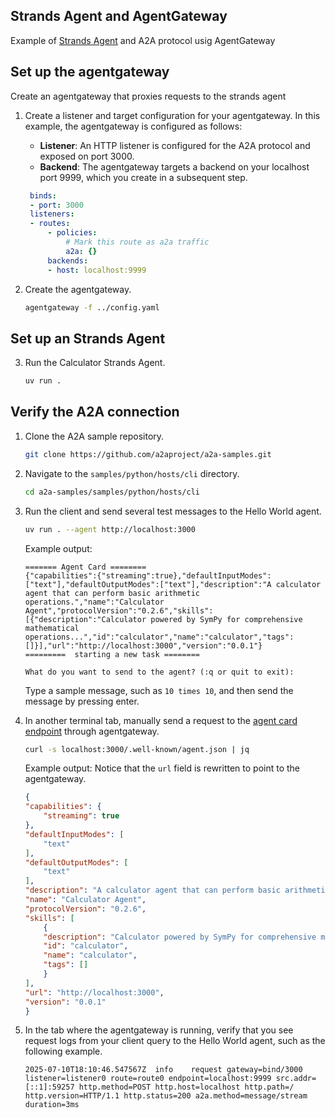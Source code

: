 ## Strands Agent and AgentGateway

Example of [Strands Agent](https://strandsagents.com/) and A2A protocol usig AgentGateway

## Set up the agentgateway

Create an agentgateway that proxies requests to the strands agent

1. Create a listener and target configuration for your agentgateway. In this example, the agentgateway is configured as follows:
   * **Listener**: An HTTP listener is configured for the A2A protocol and exposed on port 3000.
   * **Backend**: The agentgateway targets a backend on your localhost port 9999, which you create in a subsequent step.
   ```yaml
    binds:
    - port: 3000
    listeners:
    - routes:
        - policies:
            # Mark this route as a2a traffic
            a2a: {}
        backends:
        - host: localhost:9999
   ```

2. Create the agentgateway.
   ```sh
   agentgateway -f ../config.yaml
   ```

## Set up an Strands Agent

3. Run the Calculator Strands Agent.

   ```sh
   uv run .
   ```

## Verify the A2A connection

1. Clone the A2A sample repository.
   ```sh
   git clone https://github.com/a2aproject/a2a-samples.git
   ```

2. Navigate to the `samples/python/hosts/cli` directory.

   ```sh
   cd a2a-samples/samples/python/hosts/cli
   ```

3. Run the client and send several test messages to the Hello World agent.

    ```sh
    uv run . --agent http://localhost:3000
    ```

    Example output:

    ```
    ======= Agent Card ========
    {"capabilities":{"streaming":true},"defaultInputModes":["text"],"defaultOutputModes":["text"],"description":"A calculator agent that can perform basic arithmetic operations.","name":"Calculator Agent","protocolVersion":"0.2.6","skills":[{"description":"Calculator powered by SymPy for comprehensive mathematical operations...","id":"calculator","name":"calculator","tags":[]}],"url":"http://localhost:3000","version":"0.0.1"}
    =========  starting a new task ========

    What do you want to send to the agent? (:q or quit to exit):
    ```

    Type a sample message, such as `10 times 10`, and then send the message by pressing enter.

3. In another terminal tab, manually send a request to the [agent card endpoint](https://www.agentcard.net/) through agentgateway.

   ```sh
   curl -s localhost:3000/.well-known/agent.json | jq
   ```

   Example output: Notice that the `url` field is rewritten to point to the agentgateway.

    ```json
    {
    "capabilities": {
        "streaming": true
    },
    "defaultInputModes": [
        "text"
    ],
    "defaultOutputModes": [
        "text"
    ],
    "description": "A calculator agent that can perform basic arithmetic operations.",
    "name": "Calculator Agent",
    "protocolVersion": "0.2.6",
    "skills": [
        {
        "description": "Calculator powered by SymPy for comprehensive mathematical operations.\n\nThis tool provides advanced mathematical functionality through multiple operation modes,\nincluding expression evaluation, equation solving, calculus operations (derivatives, integrals),\nlimits, series expansions, and matrix operations. Results are formatted with appropriate\nprecision and can be displayed in scientific notation when needed....",
        "id": "calculator",
        "name": "calculator",
        "tags": []
        }
    ],
    "url": "http://localhost:3000",
    "version": "0.0.1"
    }
    ```

4. In the tab where the agentgateway is running, verify that you see request logs from your client query to the Hello World agent, such as the following example.

   ```text
   2025-07-10T18:10:46.547567Z	info	request	gateway=bind/3000 listener=listener0 route=route0 endpoint=localhost:9999 src.addr=[::1]:59257 http.method=POST http.host=localhost http.path=/ http.version=HTTP/1.1 http.status=200 a2a.method=message/stream duration=3ms
   ```
